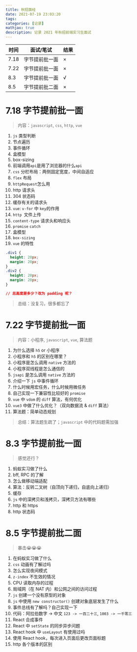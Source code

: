 ```yaml
---
title: 秋招面经
date: 2021-07-19 23:03:20
tags:
categories: [记录]
mathjax: true
description: 记录 2021 年秋招前端实习生面试
---
```


| 时间 | 面试/笔试      | 结果 |
| ---- | -------------- | ---- |
| 7.18 | 字节提前批一面 | ×    |
| 7.22 | 字节提前批一面 | ×    |
| 8.3  | 字节提前批一面 | √    |
| 8.5  | 字节提前批二面 | ×    |

# 7.18 字节提前批一面

> 内容：`javascript`, `css`, `http`, `vue`

1. `js` 类型判断
2. 节点遍历
3. 事件循环
4. 盒模型
5. box-sizing
6. 前端调用`api`是用了浏览器的什么`api`
7. `css` 分栏布局：两侧固定宽度，中间自适应
8. `flex` 布局
9. `httpRequest`怎么用
10. http 请求头
11. 304 状态码
12. 缓存有关的请求头
13. `vue`: `v-for` 中 `key`的作用
14. `http `文件上传
15. `content-type` 请求头和响应头
16. `promise` `catch`
17. 盒模型
18. `box-sizing`
19. `vue` 的特性

```css
.div1 {
  height: 20px;
  margin: 20px;
}
.div2 {
  height: 20px;
  margin: 20px;
}

// 总高度是多少？改为 padding 呢？
```

> 总结：没复习，很多都忘了

# 7.22 字节提前批一面

> 内容：小程序, `javascript`, `vue`, 算法题

1. 为什么选择 `h5` or 小程序
2. 小程序和 `h5` 的区别在哪里？
3. 小程序是怎么调用 `native` 方法的
4. 小程序双线程是怎么通信的
5. `jsapi` 是怎么调用 `native` 方法的
6. 介绍一下 `js` 中事件循环
7. 什么时候用宏任务，什么时候用微任务
8. 自己实现一下兼容性比较好的 `promise`
9. `vue` 中 `vdom` 的 `diff` 算法，有何优化
10. `vue3` 中做了什么优化？（双向数据流 & `diff` 算法）
11. 算法题：简单动态规划

> 总结：算法题生疏了；`javascript` 中的代码题需加强

# 8.3 字节提前批一面

> 感觉还行？

1. 蚂蚁实习做了什么
2. bff, RPC 的了解
3. 怎么做移动端适配
4. 算法：反转二叉树（自顶向下递归，自底向上递归）
5. 缓存
6. `js` 中的深拷贝和浅拷贝，深拷贝方法有哪些
7. http 和 https
8. http 状态码

# 8.5 字节提前批二面

> 暴击😭😭😭

1. 在蚂蚁实习做了什么
2. `css` 动画有了解过吗
3. 怎么实现夜间模式
4. `z-index` 不生效的情况
5. CPU 读取内存的过程
6. 局域网（在 NAT 内）和公网之间的访问过程
7. `js` 创建一个没有原型的对象
8. `js` 中使用 `new constructor()` 创建对象底层发生了什么
9. 事件总线有了解吗？自己实现一下
10. 代码：阿拉伯数字 -> 中文 `123 -> 一百二十三`, `1003 -> 一千零三`
11. React 合成事件
12. React 中 `setState` 的同步异步问题
13. React hook 中 `useLayout` 有使用过吗
14. 使用 React hook，每次进入页面后更改页面标题
15. http 各个版本的区别

